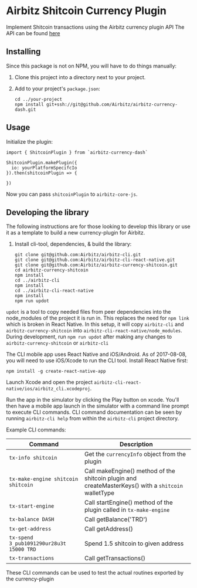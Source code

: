 # Airbitz Shitcoin Currency Plugin

Implement Shitcoin transactions using the Airbitz currency plugin API
The API can be found [here](https://developer.airbitz.co/javascript/#currency-plugin-api)

## Installing

Since this package is not on NPM, you will have to do things manually:

1. Clone this project into a directory next to your project.
2. Add to your project's `package.json`:

    ```
    cd ../your-project
    npm install git+ssh://git@github.com/Airbitz/airbitz-currency-dash.git
    ```

## Usage

Initialize the plugin:

```
import { ShitcoinPlugin } from `airbitz-currency-dash`

ShitcoinPlugin.makePlugin({
  io: yourPlatformSpecifcIo
}).then(shitcoinPlugin => {

})
```

Now you can pass `shitcoinPlugin` to `airbitz-core-js`.


## Developing the library

The following instructions are for those looking to develop this library or use it as a template to build a new currency-plugin for Airbitz.

1. Install cli-tool, dependencies, & build the library:

    ```
    git clone git@github.com:Airbitz/airbitz-cli.git
    git clone git@github.com:Airbitz/airbitz-cli-react-native.git
    git clone git@github.com:Airbitz/airbitz-currency-shitcoin.git
    cd airbitz-currency-shitcoin
    npm install
    cd ../airbitz-cli
    npm install
    cd ../airbitz-cli-react-native
    npm install
    npm run updot
    ```

`updot` is a tool to copy needed files from peer dependencies into the node_modules of the project it is run in. This replaces the need for `npm link` which is broken in React Native. In this setup, it will copy `airbitz-cli` and `airbitz-currency-shitcoin` into `airbitz-cli-react-native/node_modules`. During development, run `npm run updot` after making any changes to `airbitz-currency-shitcoin` or `airbitz-cli`

The CLI mobile app uses React Native and iOS/Android. As of 2017-08-08, you will need to use iOS/Xcode to run the CLI tool. Install React Native first:

    npm install -g create-react-native-app

Launch Xcode and open the project `airbitz-cli-react-native/ios/airbitz_cli.xcodeproj`.

Run the app in the simulator by clicking the Play button on xcode. You'll then have a mobile app launch in the simulator with a command line prompt to execute CLI commands. CLI command documentation can be seen by running `airbitz-cli help` from within the `airbitz-cli` project directory.

Example CLI commands:

| Command | Description |
| --- | --- |
| `tx-info shitcoin` | Get the `currencyInfo` object from the plugin |
| `tx-make-engine shitcoin shitcoin` | Call makeEngine() method of the shitcoin plugin and createMasterKeys() with a `shitcoin` walletType |
| `tx-start-engine` | Call startEngine() method of the plugin called in `tx-make-engine` |
| `tx-balance DASH` | Call getBalance('TRD') |
| `tx-get-address` | Call getAddress() |
| `tx-spend 3_pub1091290ur28u3t 15000 TRD` | Spend 1.5 shitcoin to given address |
| `tx-transactions` | Call getTransactions() |

These CLI commands can be used to test the actual routines exported by the currency-plugin


